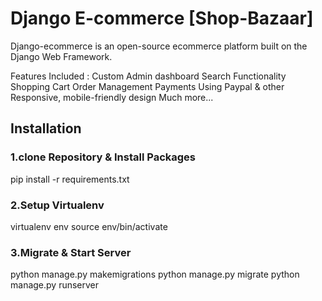 # Django E-commerce [Shop-Bazaar]
Django-ecommerce is an open-source ecommerce platform built on the Django Web Framework.

Features Included :
Custom Admin dashboard
Search Functionality
Shopping Cart
Order Management
Payments Using Paypal & other
Responsive, mobile-friendly design
Much more...



## Installation

### 1.clone Repository & Install Packages

pip install -r requirements.txt

### 2.Setup Virtualenv

virtualenv env
source env/bin/activate

### 3.Migrate & Start Server

python manage.py makemigrations
python manage.py migrate
python manage.py runserver
